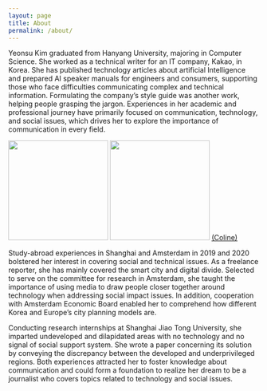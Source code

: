 ```yaml
---
layout: page
title: About
permalink: /about/
---
```


Yeonsu Kim graduated from Hanyang University, majoring in Computer Science. She worked as a technical writer for an IT company, Kakao, in Korea. She has published technology articles about artificial Intelligence and prepared AI speaker manuals for engineers and consumers, supporting those who face difficulties communicating complex and technical information. Formulating the company’s style guide was another work, helping people grasping the jargon. 
Experiences in her academic and professional journey have primarily focused on communication, technology, and social issues, which drives her to explore the importance of communication in every field.  

<img src = "https://www.instagram.com/p/CNH6gSMDlVt/" width ="200" /> <img src = "https://www.instagram.com/p/Bzz16DyAIQL/" width ="200" />
[(Coline)](https://www.instagram.com/p/CNH6gSMDlVt/)

Study-abroad experiences in Shanghai and Amsterdam in 2019 and 2020 bolstered her interest in covering social and technical issues. As a freelance reporter, she has mainly covered the smart city and digital divide. Selected to serve on the committee for research in Amsterdam, she taught the importance of using media to draw people closer together around technology when addressing social impact issues. In addition, cooperation with Amsterdam Economic Board enabled her to comprehend how different Korea and Europe’s city planning models are. 

Conducting research internships at Shanghai Jiao Tong University, she imparted undeveloped and dilapidated areas with no technology and no signal of social support system. She wrote a paper concerning its solution by conveying the discrepancy between the developed and underprivileged regions. Both experiences attracted her to foster knowledge about communication and could form a foundation to realize her dream to be a journalist who covers topics related to technology and social issues. 
